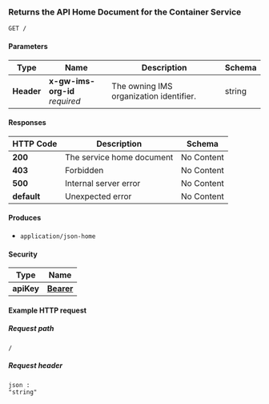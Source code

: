 
<a name="gethomedocument"></a>
### Returns the API Home Document for the Container Service
```
GET /
```


#### Parameters

|Type|Name|Description|Schema|
|---|---|---|---|
|**Header**|**x-gw-ims-org-id**  <br>*required*|The owning IMS organization identifier.|string|


#### Responses

|HTTP Code|Description|Schema|
|---|---|---|
|**200**|The service home document|No Content|
|**403**|Forbidden|No Content|
|**500**|Internal server error|No Content|
|**default**|Unexpected error|No Content|


#### Produces

* `application/json-home`


#### Security

|Type|Name|
|---|---|
|**apiKey**|**[Bearer](security.md#bearer)**|


#### Example HTTP request

##### Request path
```
/
```


##### Request header
```
json :
"string"
```



